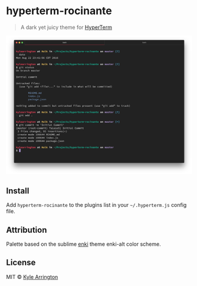 # hyperterm-rocinante

> A dark yet juicy theme for [HyperTerm](https://hyperterm.org)

![](screenshot.png)


## Install

Add `hyperterm-rocinante` to the plugins list in your `~/.hyperterm.js` config file.

## Attribution

Palette based on the sublime [enki](https://github.com/enkia/enki-theme) theme enki-alt color scheme.


## License

MIT © [Kyle Arrington](http://github.com/gig3m)
